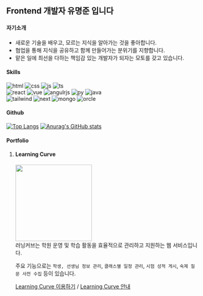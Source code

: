 ## Frontend 개발자 유명준 입니다

#### 자기소개
- 새로운 기술을 배우고, 모르는 지식을 알아가는 것을 좋아합니다.
- 협업을 통해 지식을 공유하고 함께 만들어가는 분위기를 지향합니다.
- 맡은 일에 최선을 다하는 책임감 있는 개발자가 되자는 모토를 갖고 있습니다.

#### Skills
![html](https://img.shields.io/badge/HTML5-E34F26?style=for-the-badge&logo=html5&logoColor=white)
![css](https://img.shields.io/badge/CSS3-1572B6?style=for-the-badge&logo=css3&logoColor=white)
![js](https://img.shields.io/badge/JavaScript-F7DF1E?style=for-the-badge&logo=JavaScript&logoColor=white)
![ts](https://img.shields.io/badge/TypeScript-007ACC?style=for-the-badge&logo=typescript&logoColor=white)<br>
![react](https://img.shields.io/badge/React-20232A?style=for-the-badge&logo=react&logoColor=61DAFB)
![vue](https://img.shields.io/badge/Vue.js-35495E?style=for-the-badge&logo=vue.js&logoColor=4FC08D)
![angulrjs](https://img.shields.io/badge/AngularJS-E23237?style=for-the-badge&logo=angularjs&logoColor=white)
![py](https://img.shields.io/badge/Python-14354C?style=for-the-badge&logo=python&logoColor=white)
![java](https://img.shields.io/badge/Java-ED8B00?style=for-the-badge&logo=openjdk&logoColor=white)<br>
![tailwind](https://img.shields.io/badge/Tailwind_CSS-38B2AC?style=for-the-badge&logo=tailwind-css&logoColor=white)
![next](https://img.shields.io/badge/Next.js-000?logo=nextdotjs&logoColor=fff&style=for-the-badge)
![mongo](https://img.shields.io/badge/MongoDB-4EA94B?style=for-the-badge&logo=mongodb&logoColor=white)
![orcle](	https://img.shields.io/badge/Oracle-F80000?style=for-the-badge&logo=Oracle&logoColor=white)

#### Github
[![Top Langs](https://github-readme-stats.vercel.app/api/top-langs/?username=dbaudwns20)](https://github.com/anuraghazra/github-readme-stats)
[![Anurag's GitHub stats](https://github-readme-stats.vercel.app/api?username=dbaudwns20)](https://github.com/anuraghazra/github-readme-stats)

#### Portfolio
1. #### Learning Curve
      <a>
            <img src="https://github.com/dbaudwns20/dbaudwns20/assets/33855022/fd51defb-d988-4087-ad75-7d71548666ca" width="200">
      </a>
      <br>
      러닝커브는 학원 운영 및 학습 활동을 효율적으로 관리하고 지원하는 웹 서비스입니다.
      
      주요 기능으로는 `학생, 선생님 정보 관리`, `클래스별 일정 관리`, `시험 성적 게시`, `숙제 질문 사전 수집` 등이 있습니다.<br>
      
      [Learning Curve 이용하기](https://learningcurve.co.kr/) / [Learning Curve 안내](https://glory-hedge-825.notion.site/Learning-Curve-87a048d795b544c59bf605526f0ee53a?pvs=74)
            



      

 
